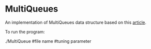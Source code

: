 # MultiQueues

An implementation of MultiQueues data structure based on this [article](https://github.com/HaranArbel/MultiQueues/blob/master/MultiQueues.pdf).

To run the program:

./MultiQueue #file name #tuning parameter
